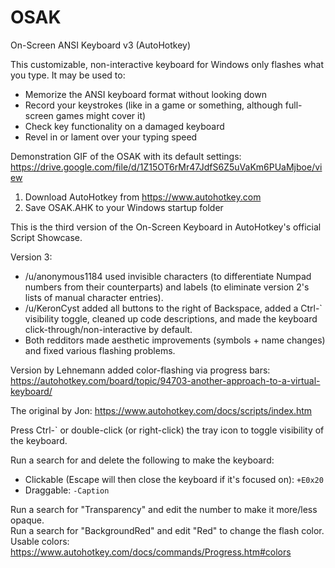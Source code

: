 # OSAK
On-Screen ANSI Keyboard v3 (AutoHotkey)

This customizable, non-interactive keyboard for Windows only flashes what you type. It may be used to:

* Memorize the ANSI keyboard format without looking down
* Record your keystrokes (like in a game or something, although full-screen games might cover it)
* Check key functionality on a damaged keyboard
* Revel in or lament over your typing speed

Demonstration GIF of the OSAK with its default settings:  
https://drive.google.com/file/d/1Z15OT6rMr47JdfS6Z5uVaKm6PUaMjboe/view

1. Download AutoHotkey from https://www.autohotkey.com
2. Save OSAK.AHK to your Windows startup folder

This is the third version of the On-Screen Keyboard in AutoHotkey's official Script Showcase.

Version 3:

* /u/anonymous1184 used invisible characters (to differentiate Numpad numbers from their counterparts) and labels (to eliminate version 2's lists of manual character entries).
* /u/KeronCyst added all buttons to the right of Backspace, added a Ctrl-` visibility toggle, cleaned up code descriptions, and made the keyboard click-through/non-interactive by default.
* Both redditors made aesthetic improvements (symbols + name changes) and fixed various flashing problems.

Version by Lehnemann added color-flashing via progress bars:
https://autohotkey.com/board/topic/94703-another-approach-to-a-virtual-keyboard/

The original by Jon: https://www.autohotkey.com/docs/scripts/index.htm

Press Ctrl-` or double-click (or right-click) the tray icon to toggle visibility of the keyboard.

Run a search for and delete the following to make the keyboard:  

* Clickable (Escape will then close the keyboard if it's focused on): `+E0x20`
* Draggable: `-Caption`

Run a search for "Transparency" and edit the number to make it more/less opaque.  
Run a search for "BackgroundRed" and edit "Red" to change the flash color.  
Usable colors: https://www.autohotkey.com/docs/commands/Progress.htm#colors
